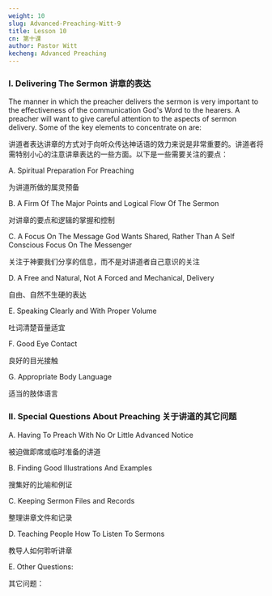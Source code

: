 ```yaml
---
weight: 10
slug: Advanced-Preaching-Witt-9
title: Lesson 10
cn: 第十课
author: Pastor Witt
kecheng: Advanced Preaching
---
```


### I. Delivering The Sermon 讲章的表达

The manner in which the preacher delivers the sermon is very important to the effectiveness of the communication God's Word to the hearers. A preacher will want to give careful attention to the aspects of sermon delivery. Some of the key elements to concentrate on are:

讲道者表达讲章的方式对于向听众传达神话语的效力来说是非常重要的。讲道者将需特别小心的注意讲章表达的一些方面。以下是一些需要关注的要点：

A. Spiritual Preparation For Preaching

为讲道所做的属灵预备

B. A Firm Of The Major Points and Logical Flow Of The Sermon

对讲章的要点和逻辑的掌握和控制

C. A Focus On The Message God Wants Shared, Rather Than A Self Conscious Focus On The Messenger

关注于神要我们分享的信息，而不是对讲道者自己意识的关注

D. A Free and Natural, Not A Forced and Mechanical, Delivery

自由、自然不生硬的表达

E. Speaking Clearly and With Proper Volume

吐词清楚音量适宜

F. Good Eye Contact

良好的目光接触

G. Appropriate Body Language

适当的肢体语言

### II. Special Questions About Preaching 关于讲道的其它问题

A. Having To Preach With No Or Little Advanced Notice

被迫做即席或临时准备的讲道

B. Finding Good Illustrations And Examples

搜集好的比喻和例证

C. Keeping Sermon Files and Records

整理讲章文件和记录

D. Teaching People How To Listen To Sermons

教导人如何聆听讲章

E. Other Questions:

其它问题：